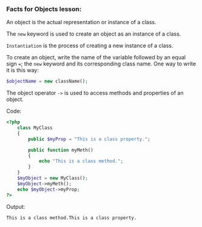 ### Facts for Objects lesson:

An object is the actual representation or instance of a class.

The `new` keyword is used to create an object as an instance of a class.

`Instantiation` is the process of creating a new instance of a class.

To create an object, write the name of the variable followed by an equal sign `=`; the `new` keyword and its corresponding class name. One way to write it is this way:

```php
$objectName = new className();
```

The object operator `->` is used to access methods and properties of an object.

Code:
```php
<?php
    class MyClass 
    {
        public $myProp = "This is a class property.";

        public function myMeth()
        {
            echo "This is a class method.";
        }
    }
    $myObject = new MyClass();
    $myObject->myMeth();
    echo $myObject->myProp;
?>
```
Output:
```
This is a class method.This is a class property.
```
